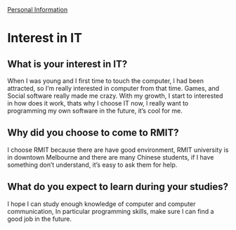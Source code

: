 
<html>
  <head>
  <title> My assignment 1</title>
  </head>
  <nav><a href="Personal Information.md">Personal Information</a></nav>
<body>
<h1>Interest in IT</h1>
  <h2>What is your interest in IT?</h2>
  <p>When I was young and I first time to touch the computer, l had been attracted, so I’m really interested in computer from that time. Games, and Social software really made me crazy. With my growth, I start to interested in how does it work, thats why I choose IT now, l really want to programming my own software in the future, it’s cool for me.</p>
  <h2>Why did you choose to come to RMIT?</h2>
  <p>I choose RMIT because there are have good environment, RMIT university is in downtown Melbourne and there are many Chinese students, if I have something don’t understand, it’s easy to ask them for help.   </p>
  <h2> What do you expect to learn during your studies?</h2>
  <p>I hope I can study enough knowledge of computer and computer communication, In particular programming skills, make sure l can find a good job in the future.</p>
  </body>
</html>
